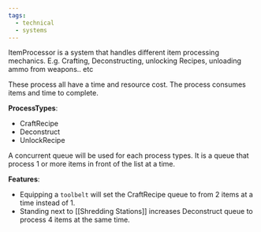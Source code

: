 ```yaml
---
tags:
  - technical
  - systems
---
```

ItemProcessor is a system that handles different item processing mechanics. E.g. Crafting, Deconstructing, unlocking Recipes, unloading ammo from weapons.. etc

These process all have a time and resource cost. The process consumes items and time to complete.

**ProcessTypes**:
- CraftRecipe
- Deconstruct
- UnlockRecipe

A concurrent queue will be used for each process types. It is a queue that process 1 or more items in front of the list at a time.

**Features**:
- Equipping a `toolbelt` will set the CraftRecipe queue to from 2 items at a time instead of 1.
- Standing next to [[Shredding Stations]] increases Deconstruct queue to process 4 items at the same time. 